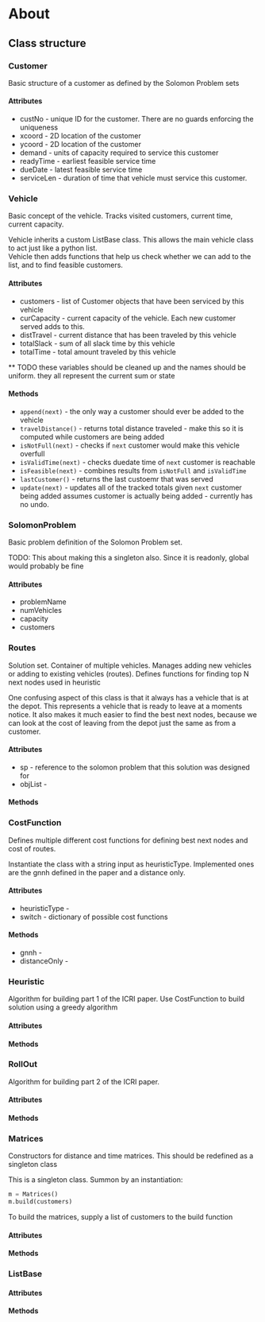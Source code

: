 # About

## Class structure

### Customer
Basic structure of a customer as defined by the Solomon Problem sets

#### Attributes
* custNo - unique ID for the customer. There are no guards enforcing the uniqueness
* xcoord - 2D location of the customer 
* ycoord - 2D location of the customer
* demand - units of capacity required to service this customer
* readyTime - earliest feasible service time
* dueDate - latest feasible service time
* serviceLen - duration of time that vehicle must service this customer.

### Vehicle
Basic concept of the vehicle.  Tracks visited customers, current time, current capacity.

Vehicle inherits a custom ListBase class.  This allows the main vehicle class to 
act just like a python list.  
Vehicle then adds functions that help us check whether we can add to the list, 
and to find feasible customers.

#### Attributes
* customers - list of Customer objects that have been serviced by this vehicle
* curCapacity - current capacity of the vehicle. Each new customer served adds to this. 
* distTravel - current distance that has been traveled by this vehicle
* totalSlack - sum of all slack time by this vehicle
* totalTime - total amount traveled by this vehicle

** TODO these variables should be cleaned up and the names should be uniform. they all 
represent the current sum or state

#### Methods
* `append(next)` - the only way a customer should ever be added to the vehicle
* `travelDistance()` - returns total distance traveled - make this so it is computed while
customers are being added
* `isNotFull(next)` - checks if `next` customer would make this vehicle overfull
* `isValidTime(next)` - checks duedate time of `next` customer is reachable
* `isFeasible(next)` - combines results from `isNotFull` and `isValidTime`
* `lastCustomer()` - returns the last custoemr that was served
* `update(next)` - updates all of the tracked totals given `next` customer being added
    assumes customer is actually being added - currently has no undo.


### SolomonProblem
Basic problem definition of the Solomon Problem set. 

TODO: This about making this a singleton also.  Since it is readonly, global would probably be fine

#### Attributes
* problemName
* numVehicles
* capacity
* customers


### Routes
Solution set.  Container of multiple vehicles.  Manages adding new vehicles or 
adding to existing vehicles (routes). Defines functions for finding top N next nodes 
used in heuristic

One confusing aspect of this class is that it always has a vehicle that is at the depot.
This represents a vehicle that is ready to leave at a moments notice.  It also makes it
much easier to find the best next nodes, because we can look at the cost of leaving
from the depot just the same as from a customer.

#### Attributes
* sp - reference to the solomon problem that this solution was designed for
* objList - 

#### Methods


### CostFunction
Defines multiple different cost functions for defining best next nodes and cost of routes.

Instantiate the class with a string input as heuristicType. Implemented ones are
the gnnh defined in the paper and a distance only.

#### Attributes
* heuristicType - 
* switch - dictionary of possible cost functions

#### Methods
* gnnh - 
* distanceOnly - 


### Heuristic
Algorithm for building part 1 of the ICRI paper.  Use CostFunction to build solution
using a greedy algorithm

#### Attributes



#### Methods


### RollOut
Algorithm for building part 2 of the ICRI paper. 

#### Attributes




#### Methods





### Matrices
Constructors for distance and time matrices.  This should be redefined as a singleton class

This is a singleton class.  Summon by an instantiation:  

```python
m = Matrices()
m.build(customers)
```

To build the matrices, supply a list of customers to the build function

#### Attributes

#### Methods


### ListBase

#### Attributes


#### Methods
